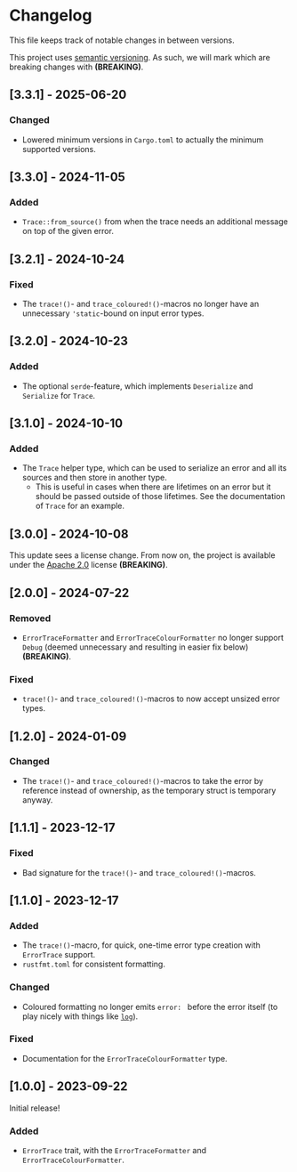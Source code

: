 # Changelog
This file keeps track of notable changes in between versions.

This project uses [semantic versioning](https://semver.org). As such, we will mark which are breaking changes with **(BREAKING)**.

## [3.3.1] - 2025-06-20
### Changed
- Lowered minimum versions in `Cargo.toml` to actually the minimum supported versions.

## [3.3.0] - 2024-11-05
### Added
- `Trace::from_source()` from when the trace needs an additional message on top of the given error.

## [3.2.1] - 2024-10-24
### Fixed
- The `trace!()`- and `trace_coloured!()`-macros no longer have an unnecessary `'static`-bound on input error types.

## [3.2.0] - 2024-10-23
### Added
- The optional `serde`-feature, which implements `Deserialize` and `Serialize` for `Trace`.

## [3.1.0] - 2024-10-10
### Added
- The `Trace` helper type, which can be used to serialize an error and all its sources and then store in another type.
    - This is useful in cases when there are lifetimes on an error but it should be passed outside of those lifetimes. See the documentation of `Trace` for an example.


## [3.0.0] - 2024-10-08
This update sees a license change. From now on, the project is available under the [Apache 2.0](./LICENSE) license **(BREAKING)**.


## [2.0.0] - 2024-07-22
### Removed
- `ErrorTraceFormatter` and `ErrorTraceColourFormatter` no longer support `Debug` (deemed unnecessary and resulting in easier fix below) **(BREAKING)**.

### Fixed
- `trace!()`- and `trace_coloured!()`-macros to now accept unsized error types.


## [1.2.0] - 2024-01-09
### Changed
- The `trace!()`- and `trace_coloured!()`-macros to take the error by reference instead of ownership, as the temporary struct is temporary anyway.


## [1.1.1] - 2023-12-17
### Fixed
- Bad signature for the `trace!()`- and `trace_coloured!()`-macros.


## [1.1.0] - 2023-12-17
### Added
- The `trace!()`-macro, for quick, one-time error type creation with `ErrorTrace` support.
- `rustfmt.toml` for consistent formatting.

### Changed
- Coloured formatting no longer emits `error: ` before the error itself (to play nicely with things like [`log`](https://crates.io/crates/log)).

### Fixed
- Documentation for the `ErrorTraceColourFormatter` type.


## [1.0.0] - 2023-09-22
Initial release!

### Added
- `ErrorTrace` trait, with the `ErrorTraceFormatter` and `ErrorTraceColourFormatter`.
